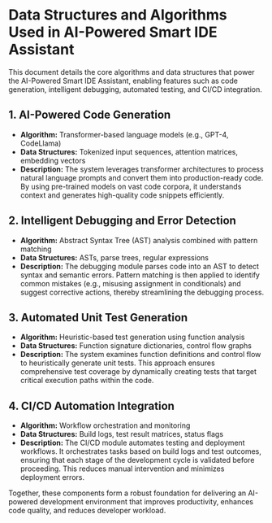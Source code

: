 
# Data Structures and Algorithms Used in AI-Powered Smart IDE Assistant

This document details the core algorithms and data structures that power the AI-Powered Smart IDE Assistant, enabling features such as code generation, intelligent debugging, automated testing, and CI/CD integration.

## 1. AI-Powered Code Generation

- **Algorithm:** Transformer-based language models (e.g., GPT-4, CodeLlama)
- **Data Structures:** Tokenized input sequences, attention matrices, embedding vectors
- **Description:**
  The system leverages transformer architectures to process natural language prompts and convert them into production-ready code. By using pre-trained models on vast code corpora, it understands context and generates high-quality code snippets efficiently.

## 2. Intelligent Debugging and Error Detection

- **Algorithm:** Abstract Syntax Tree (AST) analysis combined with pattern matching
- **Data Structures:** ASTs, parse trees, regular expressions
- **Description:**
  The debugging module parses code into an AST to detect syntax and semantic errors. Pattern matching is then applied to identify common mistakes (e.g., misusing assignment in conditionals) and suggest corrective actions, thereby streamlining the debugging process.

## 3. Automated Unit Test Generation

- **Algorithm:** Heuristic-based test generation using function analysis
- **Data Structures:** Function signature dictionaries, control flow graphs
- **Description:**
  The system examines function definitions and control flow to heuristically generate unit tests. This approach ensures comprehensive test coverage by dynamically creating tests that target critical execution paths within the code.

## 4. CI/CD Automation Integration

- **Algorithm:** Workflow orchestration and monitoring
- **Data Structures:** Build logs, test result matrices, status flags
- **Description:**
  The CI/CD module automates testing and deployment workflows. It orchestrates tasks based on build logs and test outcomes, ensuring that each stage of the development cycle is validated before proceeding. This reduces manual intervention and minimizes deployment errors.

Together, these components form a robust foundation for delivering an AI-powered development environment that improves productivity, enhances code quality, and reduces developer workload.

